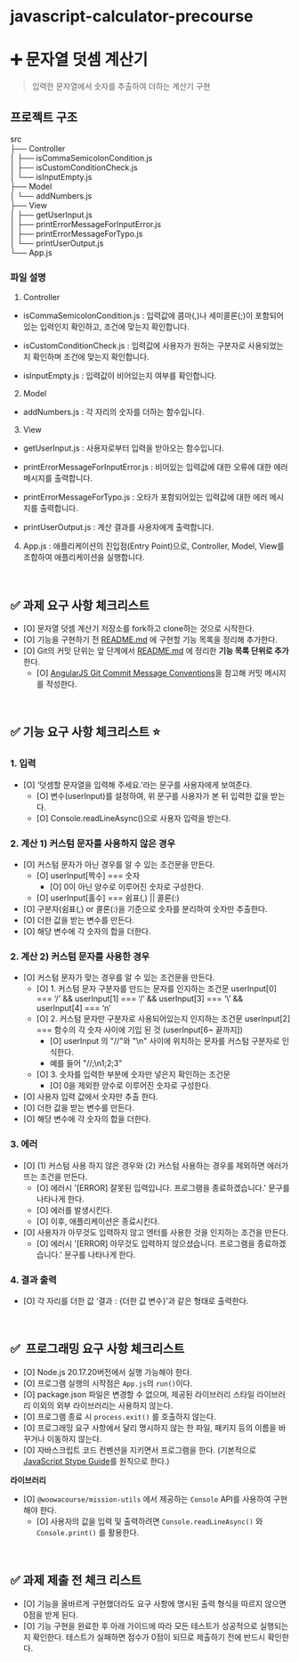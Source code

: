 # javascript-calculator-precourse
# ➕ 문자열 덧셈 계산기
> 입력한 문자열에서 숫자를 추출하여 더하는 계산기 구현

## 프로젝트 구조
src  
├── Controller  
│   ├── isCommaSemicolonCondition.js  
│   ├── isCustomConditionCheck.js  
│   └── isInputEmpty.js  
├── Model  
│   └── addNumbers.js  
├── View  
│   ├── getUserInput.js  
│   ├── printErrorMessageForInputError.js  
│   ├── printErrorMessageForTypo.js  
│   └── printUserOutput.js  
└── App.js  

### 파일 설명
1. Controller
- isCommaSemicolonCondition.js
: 입력값에 콤마(,)나 세미콜론(;)이 포함되어 있는 입력인지 확인하고, 조건에 맞는지 확인합니다.

- isCustomConditionCheck.js
: 입력값에 사용자가 원하는 구분자로 사용되었는지 확인하며 조건에 맞는지 확인합니다.

- isInputEmpty.js
: 입력값이 비어있는지 여부를 확인합니다.

2. Model
- addNumbers.js
: 각 자리의 숫자를 더하는 함수입니다. 

3. View
- getUserInput.js
: 사용자로부터 입력을 받아오는 함수입니다.

- printErrorMessageForInputError.js
: 비어있는 입력값에 대한 오류에 대한 에러 메시지를 출력합니다.

- printErrorMessageForTypo.js
: 오타가 포함되어있는 입력값에 대한 에러 메시지를 출력합니다.

- printUserOutput.js
: 계산 결과를 사용자에게 출력합니다.

4. App.js
: 애플리케이션의 진입점(Entry Point)으로, Controller, Model, View를 조합하여 애플리케이션을 실행합니다.


<br/>

## ✅ 과제 요구 사항 체크리스트

- [O]  문자열 덧셈 계산기 저장소를 fork하고 clone하는 것으로 시작한다.
- [O]  기능을 구현하기 전 [README.md](http://README.md) 에 구현할 기능 목록을 정리해 추가한다.
- [O]  Git의 커밋 단위는 앞 단계에서 [README.md](http://REAME.md) 에 정리한 **기능 목록 단위로 추가**한다.
    - [O]  [AngularJS Git Commit Message Conventions](https://gist.github.com/stephenparish/9941e89d80e2bc58a153)을 참고해 커밋 메시지를 작성한다.

<br/>

## ✅ 기능 요구 사항 체크리스트 ⭐️

### 1. 입력

- [O]  ‘덧셈할 문자열을 입력해 주세요.’라는 문구를 사용자에게 보여준다.
    - [O]  변수(userInput)를 설정하여, 위 문구를 사용자가 본 뒤 입력한 값을 받는다.
    - [O]  Console.readLineAsync()으로 사용자 입력을 받는다.

### 2. 계산 1) 커스텀 문자를 사용하지 않은 경우

- [O]  커스텀 문자가 아닌 경우를 알 수 있는 조건문을 만든다.
    - [O]  userInput[짝수] === 숫자
        - [O] 0이 아닌 양수로 이루어진 숫자로 구성한다.  
    - [O]  userInput[홀수] === 쉼표(,) || 콜론(:)
- [O]  구분자(쉼표(,) or 콜론(:)을 기준으로 숫자를 분리하여 숫자만 추출한다.
- [O]  더한 값을 받는 변수를 만든다.
- [O]  해당 변수에 각 숫자의 합을 더한다.

### 2. 계산 2) 커스텀 문자를 사용한 경우

- [O]  커스텀 문자가 맞는 경우를 알 수 있는 조건문을 만든다.
    - [O]  1. 커스텀 문자 구분자를 만드는 문자를 인지하는 조건문
    userInput[0] === ‘/’ && 
    userInput[1] === ‘/’ && 
    userInput[3] === ‘\’ && 
    userInput[4] === ‘n’
    - [O]  2. 커스텀 문자만 구분자로 사용되어있는지 인지하는 조건문
    userInput[2] === 함수의 각 숫자 사이에 기입 된 것 (userInput[6~ 끝까지])
        - [O]  userInput 의 "//"와 "\n" 사이에 위치하는 문자를 커스텀 구분자로 인식한다.
        - 예를 들어 "//;\n1;2;3" 
    - [O] 3. 숫자를 입력한 부분에 숫자만 넣은지 확인하는 조건문
        - [O] 0을 제외한 양수로 이루어진 숫자로 구성한다.
- [O]  사용자 입력 값에서 숫자만 추출 한다.
- [O]  더한 값을 받는 변수를 만든다.
- [O]  해당 변수에 각 숫자의 합을 더한다.

### 3. 에러

- [O]  (1) 커스텀 사용 하지 않은 경우와 (2) 커스텀 사용하는 경우를 제외하면 에러가 뜨는 조건을 만든다.
    - [O]  에러시 '[ERROR] 잘못된 입력입니다. 프로그램을 종료하겠습니다.' 문구를 나타나게 한다.
    - [O]  에러를 발생시킨다.
    - [O]  이후, 애플리케이션은 종료시킨다.
- [O]  사용자가 아무것도 입력하지 않고 엔터를 사용한 것을 인지하는 조건을 만든다.
    - [O]  에러시 '[ERROR] 아무것도 입력하지 않으셨습니다. 프로그램을 종료하겠습니다.' 문구를 나타나게 한다. 
 
### 4. 결과 출력

- [O]  각 자리를 더한 값 ‘결과 : {더한 값 변수}’과 같은 형태로 출력한다.

<br/>

## ✅  프로그래밍 요구 사항 체크리스트

- [O]  Node.js 20.17.20버전에서 실행 가능해야 한다.
- [O]  프로그램 실행의 시작점은 `App.js`의 `run()`이다.
- [O]  package.json 파일은 변경할 수 없으며, 제공된 라이브러리 스타일 라이브러리 이외의 외부 라이브러리는 사용하지 않는다.
- [O]  프로그램 종료 시 `process.exit()` 를 호출하지 않는다.
- [O]  프로그래밍 요구 사항에서 달리 명시하지 않는 한 파일, 패키지 등의 이름을 바꾸거나 이동하지 않는다.
- [O]  자바스크립트 코드 컨벤션을 지키면서 프로그램을 한다. (기본적으로 [JavaScript Stype Guide](https://github.com/woowacourse/woowacourse-docs/tree/main/styleguide/javascript)를 원칙으로 한다.)

**라이브러리**

- [O]  `@woowacourse/mission-utils` 에서 제공하는 `Console` API를 사용하여 구현해야 한다.
    - [O]  사용자의 값을 입력 및 출력하려면 `Console.readLineAsync()` 와 `Console.print()` 를 활용한다.

<br/>

## ✅ 과제 제출 전 체크 리스트

- [O]  기능을 올바르게 구현했더라도 요구 사항에 명시된 출력 형식을 따르지 않으면 0점을 받게 된다.
- [O]  기능 구현을 완료한 후 아래 가이드에 따라 모든 테스트가 성공적으로 실행되는지 확인한다.
테스트가 실패하면 점수가 0점이 되므로 제출하기 전에 반드시 확인한다.